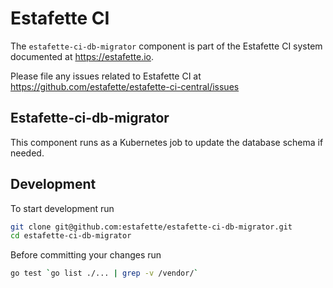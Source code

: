 # Estafette CI

The `estafette-ci-db-migrator` component is part of the Estafette CI system documented at https://estafette.io.

Please file any issues related to Estafette CI at https://github.com/estafette/estafette-ci-central/issues

## Estafette-ci-db-migrator

This component runs as a Kubernetes job to update the database schema if needed.

## Development

To start development run

```bash
git clone git@github.com:estafette/estafette-ci-db-migrator.git
cd estafette-ci-db-migrator
```

Before committing your changes run

```bash
go test `go list ./... | grep -v /vendor/`
```